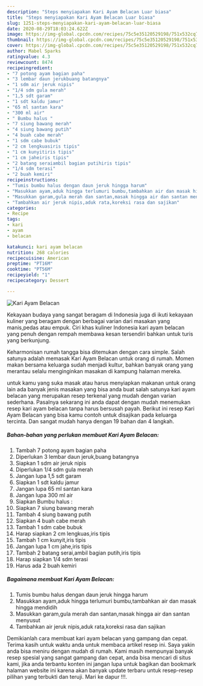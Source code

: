 ```yaml
---
description: "Steps menyiapakan Kari Ayam Belacan Luar biasa"
title: "Steps menyiapakan Kari Ayam Belacan Luar biasa"
slug: 1251-steps-menyiapakan-kari-ayam-belacan-luar-biasa
date: 2020-08-29T18:03:24.622Z
image: https://img-global.cpcdn.com/recipes/75c5e35120529198/751x532cq70/kari-ayam-belacan-foto-resep-utama.jpg
thumbnail: https://img-global.cpcdn.com/recipes/75c5e35120529198/751x532cq70/kari-ayam-belacan-foto-resep-utama.jpg
cover: https://img-global.cpcdn.com/recipes/75c5e35120529198/751x532cq70/kari-ayam-belacan-foto-resep-utama.jpg
author: Mabel Sparks
ratingvalue: 4.3
reviewcount: 8474
recipeingredient:
- "7 potong ayam bagian paha"
- "3 lembar daun jerukbuang batangnya"
- "1 sdm air jeruk nipis"
- "1/4 sdm gula merah"
- "1,5 sdt garam"
- "1 sdt kaldu jamur"
- "65 ml santan kara"
- "300 ml air"
- " Bumbu halus "
- "7 siung bawang merah"
- "4 siung bawang putih"
- "4 buah cabe merah"
- "1 sdm cabe bubuk"
- "2 cm lengkuasiris tipis"
- "1 cm kunyitiris tipis"
- "1 cm jaheiris tipis"
- "2 batang seraiambil bagian putihiris tipis"
- "1/4 sdm terasi"
- "2 buah kemiri"
recipeinstructions:
- "Tumis bumbu halus dengan daun jeruk hingga harum"
- "Masukkan ayam,aduk hingga terlumuri bumbu,tambahkan air dan masak hingga mendidih"
- "Masukkan garam,gula merah dan santan,masak hingga air dan santan menyusut"
- "Tambahkan air jeruk nipis,aduk rata,koreksi rasa dan sajikan"
categories:
- Recipe
tags:
- kari
- ayam
- belacan

katakunci: kari ayam belacan 
nutrition: 268 calories
recipecuisine: American
preptime: "PT16M"
cooktime: "PT56M"
recipeyield: "1"
recipecategory: Dessert

---
```



![Kari Ayam Belacan](https://img-global.cpcdn.com/recipes/75c5e35120529198/751x532cq70/kari-ayam-belacan-foto-resep-utama.jpg)

Kekayaan budaya yang sangat beragam di Indonesia juga di ikuti kekayaan kuliner yang beragam dengan berbagai varian dari masakan yang manis,pedas atau empuk. Ciri khas kuliner Indonesia kari ayam belacan yang penuh dengan rempah membawa kesan tersendiri bahkan untuk turis yang berkunjung.




Keharmonisan rumah tangga bisa ditemukan dengan cara simple. Salah satunya adalah memasak Kari Ayam Belacan untuk orang di rumah. Momen makan bersama keluarga sudah menjadi kultur, bahkan banyak orang yang merantau selalu menginginkan masakan di kampung halaman mereka.

untuk kamu yang suka masak atau harus menyiapkan makanan untuk orang lain ada banyak jenis masakan yang bisa anda buat salah satunya kari ayam belacan yang merupakan resep terkenal yang mudah dengan varian sederhana. Pasalnya sekarang ini anda dapat dengan mudah menemukan resep kari ayam belacan tanpa harus bersusah payah.
Berikut ini resep Kari Ayam Belacan yang bisa kamu contoh untuk disajikan pada keluarga tercinta. Dan sangat mudah hanya dengan 19 bahan dan 4 langkah.


<!--inarticleads1-->

##### Bahan-bahan yang perlukan membuat Kari Ayam Belacan:

1. Tambah 7 potong ayam bagian paha
1. Diperlukan 3 lembar daun jeruk,buang batangnya
1. Siapkan 1 sdm air jeruk nipis
1. Diperlukan 1/4 sdm gula merah
1. Jangan lupa 1,5 sdt garam
1. Siapkan 1 sdt kaldu jamur
1. Jangan lupa 65 ml santan kara
1. Jangan lupa 300 ml air
1. Siapkan  Bumbu halus :
1. Siapkan 7 siung bawang merah
1. Tambah 4 siung bawang putih
1. Siapkan 4 buah cabe merah
1. Tambah 1 sdm cabe bubuk
1. Harap siapkan 2 cm lengkuas,iris tipis
1. Tambah 1 cm kunyit,iris tipis
1. Jangan lupa 1 cm jahe,iris tipis
1. Tambah 2 batang serai,ambil bagian putih,iris tipis
1. Harap siapkan 1/4 sdm terasi
1. Harus ada 2 buah kemiri




<!--inarticleads2-->

##### Bagaimana membuat  Kari Ayam Belacan:

1. Tumis bumbu halus dengan daun jeruk hingga harum
1. Masukkan ayam,aduk hingga terlumuri bumbu,tambahkan air dan masak hingga mendidih
1. Masukkan garam,gula merah dan santan,masak hingga air dan santan menyusut
1. Tambahkan air jeruk nipis,aduk rata,koreksi rasa dan sajikan




Demikianlah cara membuat kari ayam belacan yang gampang dan cepat. Terima kasih untuk waktu anda untuk membaca artikel resep ini. Saya yakin anda bisa meniru dengan mudah di rumah. Kami masih mempunyai banyak resep spesial yang sangat gampang dan cepat, anda bisa mencari di situs kami, jika anda terbantu konten ini jangan lupa untuk bagikan dan bookmark halaman website ini karena akan banyak update terbaru untuk resep-resep pilihan yang terbukti dan teruji. Mari ke dapur !!!. 
